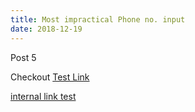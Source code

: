 ```yaml
---
title: Most impractical Phone no. input
date: 2018-12-19
---
```


Post 5

Checkout [Test Link](https://github.com/aaronvanston)

[internal link test](/projects)